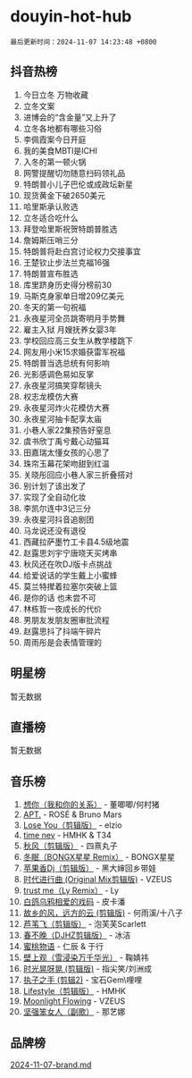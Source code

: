 # douyin-hot-hub

`最后更新时间：2024-11-07 14:23:48 +0800`

## 抖音热榜

1. 今日立冬 万物收藏
1. 立冬文案
1. 进博会的“含金量”又上升了
1. 立冬各地都有哪些习俗
1. 李佩霞案今日开庭
1. 我的美食MBTI是ICHI
1. 入冬的第一顿火锅
1. 网警提醒切勿随意扫码领礼品
1. 特朗普小儿子巴伦或成政坛新星
1. 现货黄金下破2650美元
1. 哈里斯承认败选
1. 立冬适合吃什么
1. 拜登哈里斯祝贺特朗普胜选
1. 詹姆斯压哨三分
1. 特朗普将赴白宫讨论权力交接事宜
1. 王楚钦止步法兰克福16强
1. 特朗普宣布胜选
1. 库里跻身历史得分榜前30
1. 马斯克身家单日增209亿美元
1. 冬天的第一句祝福
1. 永夜星河全员跳寄明月手势舞
1. 雇主入狱 月嫂抚养女婴3年
1. 学校回应高三女生从教学楼跳下
1. 网友用小米15求婚获雷军祝福
1. 特朗普当选总统有何影响
1. 光影感调色易如反掌
1. 永夜星河搞笑穿帮镜头
1. 权志龙模仿大赛
1. 永夜星河炸火花模仿大赛
1. 永夜星河抽卡配享太庙
1. 小巷人家22集预告好窒息
1. 虞书欣丁禹兮戴心动猫耳
1. 田嘉瑞太懂女孩的心思了
1. 珠帘玉幕花架吻甜到红温
1. 关晓彤回应小巷人家三折叠搭对
1. 别计划了该出发了
1. 实现了全自动化妆
1. 李凯尔连中3记三分
1. 永夜星河抖音追剧团
1. 马龙说还没有退役
1. 西藏拉萨墨竹工卡县4.5级地震
1. 赵露思刘宇宁唐晓天买烤串
1. 秋风还在吹DJ版卡点挑战
1. 给爱说话的学生戴上小蜜蜂
1. 莫兰特撵着拉塞尔突破上篮
1. 是你的话 也未尝不可
1. 林栋哲一夜成长的代价
1. 男朋友发朋友圈审批流程
1. 赵露思抖了抖端午碎片
1. 周雨彤是会表情管理的

## 明星榜

暂无数据

## 直播榜

暂无数据

## 音乐榜

1. [想你（我和你的关系）](https://sf5-hl-cdn-tos.douyinstatic.com/obj/tos-cn-ve-2774/o8QxhcOBDYYX0zqKCjFVQXZ3RBffnRBQEogitG) - 董唧唧/何村猪
1. [APT.](https://sf3-cdn-tos.douyinstatic.com/obj/tos-cn-ve-2774/oUIcRnUtZBV1JgZtxIMCAiiBSVBSEEOCFfkeMQ) - ROSÉ & Bruno Mars
1. [Lose You（剪辑版）](https://sf5-hl-cdn-tos.douyinstatic.com/obj/tos-cn-ve-2774/og9yxQxAWI86iBNr9ojBFMoWTIvDZZb8HwiGY) - elzio
1. [time nev](https://sf3-cdn-tos.douyinstatic.com/obj/tos-cn-ve-2774/oc6aICzpzBCWrhCvDVi2AZmQLt0gIBxfMEfd6i) - HMHK & T34
1. [秋风（剪辑版）](https://sf5-hl-cdn-tos.douyinstatic.com/obj/tos-cn-ve-2774/ocGaU84LfAfzMd2wbXdQFpCGhBiXg82JNMRRie) - 四熹丸子
1. [冬眠（BONGX星星 Remix）](https://sf3-cdn-tos.douyinstatic.com/obj/tos-cn-ve-2774/oMCfFFoE3LwQ7agAgOIG4ieExqkeAsxNBEkLdz) - BONGX星星
1. [苹果香Dj（剪辑版）](https://sf6-cdn-tos.douyinstatic.com/obj/tos-cn-ve-2774/oEeIEQbYGAOspCTRAIeYF4Ok8LgZ8NBaRe4ztR) - 黑大婶回乡带娃
1. [时代进行曲 (Original Mix剪辑版)](https://sf5-hl-cdn-tos.douyinstatic.com/obj/tos-cn-ve-2774/oYrssziLdrtiW6cKABM8n5Vfc2xwXiIBInoAkn) - VZEUS
1. [trust me（Ly Remix）](https://sf5-hl-cdn-tos.douyinstatic.com/obj/tos-cn-ve-2774/oUo1M8fz5AfmMSExABQQKFE0eCMWgsiccfqrMA) - Ly
1. [白鸽乌鸦相爱的戏码](https://sf6-cdn-tos.douyinstatic.com/obj/tos-cn-ve-2774/oMVVEf6eDAOmFtNtCsEqKpIorBDM8Nkg6TZRqC) - 皮卡潘
1. [故乡的风，远方的云 (剪辑版)](https://sf3-cdn-tos.douyinstatic.com/obj/tos-cn-ve-2774/ooPEdiZMrAAWisczq1WXoZYGU6GxII2UUBvYI) - 何雨溪/十八子
1. [芦苇飞（剪辑版）](https://sf5-hl-cdn-tos.douyinstatic.com/obj/tos-cn-ve-2774/ok3IaChjEFFoK3FAMzXDEgfpeE6Al3Nv2BnfCW) - 泡芙芙Scarlett
1. [春不晚（DJHZ剪辑版）](https://sf5-hl-cdn-tos.douyinstatic.com/obj/tos-cn-ve-2774/osEZa7YZ6wNo9QDABgfGFaCQKRQTNafsBJDnKt) - 冰洁
1. [蜜桃物语](https://sf3-cdn-tos.douyinstatic.com/obj/tos-cn-ve-2774/oIhOSCZtIACtYU4XQkngiW9kCBfVD1Fz9IYeqL) - 仁辰 & 于行
1. [壁上观（雪浸染万千华光）](https://sf5-hl-cdn-tos.douyinstatic.com/obj/tos-cn-ve-2774/ocIizBMxWi8vA8UdAMIYdYCjgBB5Z3WZWxrvY) - 鞠婧祎
1. [时光晃呀晃 (剪辑版)](https://sf3-cdn-tos.douyinstatic.com/obj/tos-cn-ve-2774/o8ACeQem3gwI1x3GIYGAfKG0LJebKFRJDwRwyW) - 指尖笑/刘洲成
1. [执子之手 (剪辑2)](https://sf5-hl-cdn-tos.douyinstatic.com/obj/tos-cn-ve-2774/oUoZLQjCc31XzqsBnBQUNgeKtYPBcgbFDwtfcu) - 宝石Gem\哩哩
1. [Lifestyle（剪辑版）](https://sf3-cdn-tos.douyinstatic.com/obj/tos-cn-ve-2774/owfqGgjwG3V5lCLaAIezFMeg3LtuKNBaZKgzPV) - HMHK
1. [Moonlight Flowing](https://sf5-hl-cdn-tos.douyinstatic.com/obj/tos-cn-ve-2774/oopZsCtRnQgOhEYmv9FfBBgwmeaQmWQQZED9tN) - VZEUS
1. [坚强笨女人（副歌）](https://sf3-cdn-tos.douyinstatic.com/obj/tos-cn-ve-2774/ospNInQiZvGWyBVg5zkNsAMct5uJIg1CrZiPL) - 那艺娜

## 品牌榜

[2024-11-07-brand.md](2024-11-07-brand.md)
